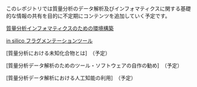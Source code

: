 このレポジトリでは質量分析のデータ解析及びインフォマティクスに関する基礎的な情報の共有を目的に不定期にコンテンツを追加していく予定です。

 [質量分析インフォマティクスのための環境構築](https://mass-spec-info.github.io/metaboguide/ch_env_for_msinfo)

 [in silico フラグメンテーションツール](https://mass-spec-info.github.io/metaboguide/ch_insilico_frag)
 
 [質量分析における未知化合物とは]　（予定）

 [質量分析データ解析のためのツール・ソフトウェアの自作の勧め]　（予定）
 
 [質量分析データ解析における人工知能の利用]　（予定）

 
